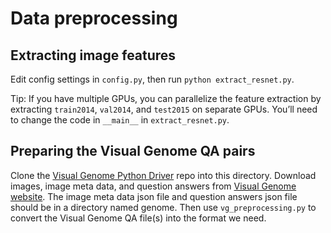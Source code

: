 # Data preprocessing

## Extracting image features

Edit config settings in `config.py`, then run `python extract_resnet.py`.

Tip: If you have multiple GPUs, you can parallelize the feature extraction by extracting `train2014`, `val2014`, and `test2015` on separate GPUs. You’ll need to change the code in `__main__` in `extract_resnet.py`.

## Preparing the Visual Genome QA pairs

Clone the [Visual Genome Python Driver](https://github.com/ranjaykrishna/visual_genome_python_driver) repo into this directory. Download images, image meta data, and question answers from [Visual Genome website](https://visualgenome.org/api/v0/). The image meta data json file and question answers json file should be in a directory named genome. Then use `vg_preprocessing.py` to convert the Visual Genome QA file(s) into the format we need. 
